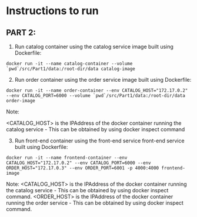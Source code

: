 # Instructions to run 

## PART 2:

1. Run catalog container using the catalog service image built using Dockerfile:

```shell
docker run -it --name catalog-container --volume `pwd`/src/Part1/data:/root-dir/data catalog-image
```

2. Run order container using the order service image built using Dockerfile:

```shell
docker run -it --name order-container --env CATALOG_HOST="172.17.0.2" --env CATALOG_PORT=6000 --volume `pwd`/src/Part1/data:/root-dir/data order-image
```

Note: 

<CATALOG_HOST> is the IPAddress of the docker container running the catalog service - This can be obtained by using docker inspect <container> command

3. Run front-end container using the front-end service front-end service built using Dockerfile:

```shell
docker run -it --name frontend-container --env CATALOG_HOST="172.17.0.2" --env CATALOG_PORT=6000 --env ORDER_HOST="172.17.0.3" --env ORDER_PORT=6001 -p 4000:4000 frontend-image
```

Note: 
<CATALOG_HOST> is the IPAddress of the docker container running the catalog service - This can be obtained by using docker inspect <container> command.
<ORDER_HOST> is the IPAddress of the docker container running the order service - This can be obtained by using docker inspect <container> command.

